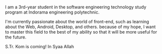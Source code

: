 I am a 3rd-year student in the software engineering technology study program at Indorama engineering polytechnic.

I'm currently passionate about the world of front-end, such as learning about the Web, Android, Desktop, and others. because of my hope, I want to master this field to the best of my ability so that it will be more useful for the future.

S.Tr. Kom is coming! In Syaa Allah

<!---
Annisa/Annisa is a ✨ special ✨ repository because its `README.md` (this file) appears on your GitHub profile.
You can click the Preview link to take a look at your changes.
--->
